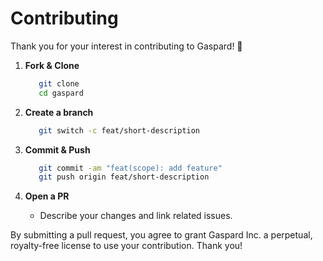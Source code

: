 # Contributing

Thank you for your interest in contributing to Gaspard! 🙌

1. **Fork & Clone**

   ```bash
      git clone
      cd gaspard
   ```

2. **Create a branch**

   ```bash
      git switch -c feat/short-description
   ```

3. **Commit & Push**

   ```bash
      git commit -am "feat(scope): add feature"
      git push origin feat/short-description
   ```

4. **Open a PR**
   - Describe your changes and link related issues.

By submitting a pull request, you agree to grant Gaspard Inc. a perpetual, royalty-free license to use your contribution. Thank you!
